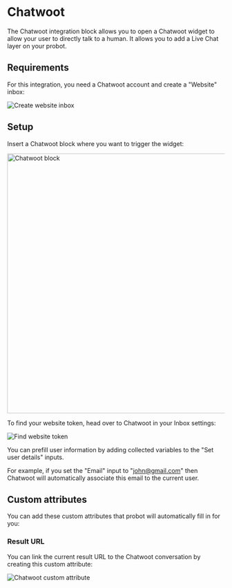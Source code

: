 # Chatwoot

The Chatwoot integration block allows you to open a Chatwoot widget to allow your user to directly talk to a human. It allows you to add a Live Chat layer on your probot.

## Requirements

For this integration, you need a Chatwoot account and create a "Website" inbox:

<img
    src="/img/blocks/integrations/chatwoot/website-inbox.png"
    alt="Create website inbox"
  />

## Setup

Insert a Chatwoot block where you want to trigger the widget:

<img
    src="/img/blocks/integrations/chatwoot/options.png"
    width="600"
    alt="Chatwoot block"
  />

To find your website token, head over to Chatwoot in your Inbox settings:

<img
    src="/img/blocks/integrations/chatwoot/website-token.png"
    alt="Find website token"
  />

You can prefill user information by adding collected variables to the "Set user details" inputs.

For example, if you set the "Email" input to "john@gmail.com" then Chatwoot will automatically associate this email to the current user.

## Custom attributes

You can add these custom attributes that probot will automatically fill in for you:

### Result URL

You can link the current result URL to the Chatwoot conversation by creating this custom attribute:

<img
    src="/img/blocks/integrations/chatwoot/custom-attribute.png"
    alt="Chatwoot custom attribute"
  />
